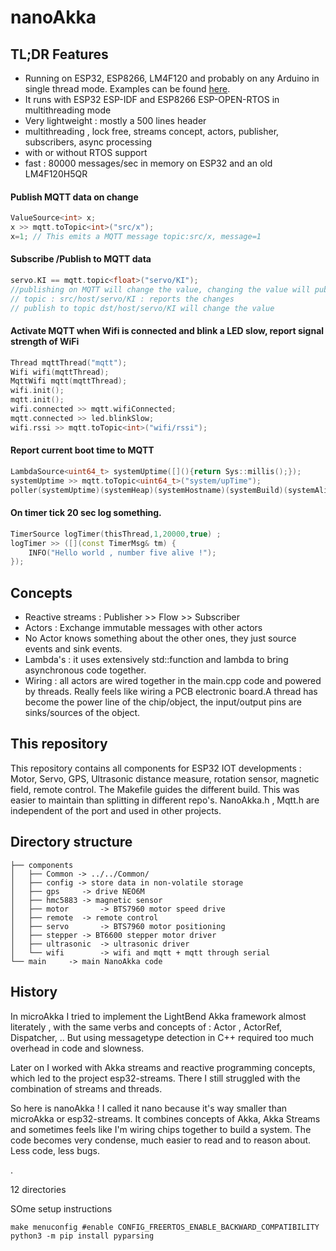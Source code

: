 # nanoAkka
## TL;DR Features
- Running on ESP32, ESP8266, LM4F120 and probably on any Arduino in single thread mode. Examples can be found [here](https://github.com/vortex314/mqtt2serial).
- It runs with ESP32 ESP-IDF and ESP8266 ESP-OPEN-RTOS in multithreading mode
- Very lightweight : mostly a 500 lines header
- multithreading , lock free, streams concept, actors, publisher, subscribers, async processing
- with or without RTOS support
- fast : 80000 messages/sec in memory on ESP32 and an old LM4F120H5QR
#### Publish MQTT data on change
```C++
ValueSource<int> x;
x >> mqtt.toTopic<int>("src/x");
x=1; // This emits a MQTT message topic:src/x, message=1
```
#### Subscribe /Publish to MQTT data
```C++
servo.KI == mqtt.topic<float>("servo/KI");
//publishing on MQTT will change the value, changing the value will publish
// topic : src/host/servo/KI : reports the changes
// publish to topic dst/host/servo/KI will change the value
```
#### Activate MQTT when Wifi is connected and blink a LED slow, report signal strength of WiFi
```C++
Thread mqttThread("mqtt");
Wifi wifi(mqttThread);
MqttWifi mqtt(mqttThread);
wifi.init();
mqtt.init();
wifi.connected >> mqtt.wifiConnected;
mqtt.connected >> led.blinkSlow;
wifi.rssi >> mqtt.toTopic<int>("wifi/rssi");
```
#### Report current boot time to MQTT
```C++
LambdaSource<uint64_t> systemUptime([](){return Sys::millis();});
systemUptime >> mqtt.toTopic<uint64_t>("system/upTime");
poller(systemUptime)(systemHeap)(systemHostname)(systemBuild)(systemAlive);
```
#### On timer tick 20 sec log something.
```C++
TimerSource logTimer(thisThread,1,20000,true) ;
logTimer >> ([](const TimerMsg& tm) {
    INFO("Hello world , number five alive !");
});
```
## Concepts
- Reactive streams : Publisher >> Flow >> Subscriber
- Actors : Exchange immutable messages with other actors
- No Actor knows something about the other ones, they just source events and sink events.
- Lambda's : it uses extensively std::function and lambda to bring asynchronous code together.
- Wiring : all actors are wired together in the main.cpp code and powered by threads. Really feels like wiring a PCB electronic board.A thread has become the power line of the chip/object, the input/output pins are sinks/sources of the object. 

## This repository
This repository contains all components for ESP32 IOT developments : Motor, Servo, GPS, Ultrasonic distance measure, rotation sensor, magnetic field, remote control. 
The Makefile guides the different build. This was easier to maintain than splitting in different repo's. 
NanoAkka.h , Mqtt.h are independent of the port and used in other projects. 

## Directory structure 
```
├── components
│   ├── Common -> ../../Common/
│   ├── config -> store data in non-volatile storage
│   ├── gps		-> drive NEO6M
│   ├── hmc5883	-> magnetic sensor
│   ├── motor		-> BTS7960 motor speed drive
│   ├── remote	-> remote control
│   ├── servo		-> BTS7960 motor positioning
│   ├── stepper	-> BT6600 stepper motor driver
│   ├── ultrasonic	-> ultrasonic driver
│   └── wifi		-> wifi and mqtt + mqtt through serial
└── main     -> main NanoAkka code
``` 
## History
In microAkka I tried to implement the LightBend Akka framework almost literately , with the same verbs and concepts of : Actor , ActorRef, Dispatcher, .. But using messagetype detection in C++ required too much overhead in code and slowness. 

Later on I worked with Akka streams and reactive programming concepts, which led to the project esp32-streams. There I still struggled with the combination of streams and threads. 

So here is nanoAkka ! I called it nano because it's way smaller than microAkka or esp32-streams. It combines concepts of Akka, Akka Streams and sometimes feels like I'm wiring chips together to build a system. The code becomes very condense, much easier to read and to reason about. Less code, less bugs.
<!--stackedit_data:
eyJoaXN0b3J5IjpbNDA1MTcyNzI4LC0xODQxMjI4MTQ3LC0xNz
gzMDgxMzI0LC0xMDgwNjQyNjU4LDc2Mjg5MjY5NSwtMTQwNDMz
NjcwMCwxNjI5MjczNTUyLDE4MjI1NTc3NTUsMzY1NTM3MjcyLD
I2MzE3MzI3OV19
-->.


12 directories

SOme setup instructions
```
make menuconfig #enable CONFIG_FREERTOS_ENABLE_BACKWARD_COMPATIBILITY
python3 -m pip install pyparsing
